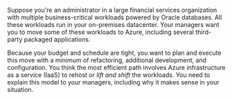 Suppose you're an administrator in a large financial services organization with multiple business-critical workloads powered by Oracle databases. All these workloads run in your on-premises datacenter. Your managers want you to move some of these workloads to Azure, including several third-party packaged applications.

Because your budget and schedule are tight, you want to plan and execute this move with a minimum of refactoring, additional development, and configuration. You think the most efficient path involves Azure infrastructure as a service (IaaS) to rehost or _lift and shift_ the workloads. You need to explain this model to your managers, including why it makes sense in your situation. 

